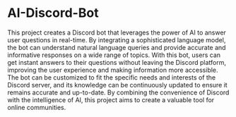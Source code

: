 # AI-Discord-Bot

This project creates a Discord bot that leverages the power of AI to answer user questions in real-time. By integrating a sophisticated language model, the bot can understand natural language queries and provide accurate and informative responses on a wide range of topics. With this bot, users can get instant answers to their questions without leaving the Discord platform, improving the user experience and making information more accessible. The bot can be customized to fit the specific needs and interests of the Discord server, and its knowledge can be continuously updated to ensure it remains accurate and up-to-date. By combining the convenience of Discord with the intelligence of AI, this project aims to create a valuable tool for online communities.